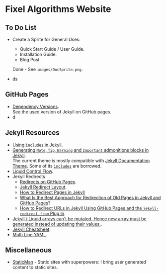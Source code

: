 # Fixel Algorithms Website

## To Do List
 *	Create a Sprite for General Uses:
	*	Quick Start Guide / User Guide.
	*	Installation Guide.
	*	Blog Post.
	
	Done - See `images/DocSprite.png`.
 *	ds

## GitHub Pages

 *	[Dependency Versions](https://pages.github.com/versions/).  
	See the used version of Jekyll on GitHub pages.
 *	d

## Jekyll Resources

 * 	[Using `includes` in Jekyll](https://jekyllrb.com/docs/includes/).
 *	[Generating `Note`, `Tip`, `Warning` and `Important` admonitions blocks in Jekyll](https://idratherbewriting.com/documentation-theme-jekyll/mydoc_alerts.html).  
	The current theme is mostly compatible with [Jekyll Documentation Theme](https://idratherbewriting.com). Some of its [`includes`](https://github.com/tomjoht/documentation-theme-jekyll/blob/gh-pages/_includes) are borrowed.
 *	[Liquid Control Flow](https://shopify.github.io/liquid/tags/control-flow/).
 *	Jekyll Redirects
	*	[Redirects on GitHub Pages](https://help.github.com/en/articles/redirects-on-github-pages).
	*	[Jekyll Redirect Layout](https://github.com/jekylltools/jekyll-redirect-layout).
	*	[How to Redirect Pages in Jekyll](https://adam.garrett-harris.com/how-to-redirect-pages-in-jekyll/)
	*	[What Is the Best Approach for Redirection of Old Pages in Jekyll and GitHub Pages](https://stackoverflow.com/questions/10178304/what-is-the-best-approach-for-redirection-of-old-pages-in-jekyll-and-github-page)?
	*	[How to Redirect URLs in Jekyll Using GitHub Pages and the `jekyll-redirect-from` Plug In](http://joshualande.com/redirect-urls-jekyll-github).
 * 	[Jekyll / Liquid arrays can't be mutated. Hence new array must be generated instead of updating their values.](https://stackoverflow.com/questions/56211971).
 *	[Jekyll Cheatsheet](https://devhints.io/jekyll).
 *	[Multi Line YAML](https://stackoverflow.com/questions/3790454).
 
## Miscellaneous
 
 *	[StaticMan](https://staticman.net/) - Static sites with superpowers: I bring user generated content to static sites.
